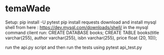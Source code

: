 # temaWade

Setup:
pip install -U pytest
pip install requests
download and install mysql shell from here : https://dev.mysql.com/downloads/shell/
in the mysql command client run:
CREATE DATABASE books;
CREATE TABLE books(title varchar(255), author varchar(255), isbn varchar(255), price float (20, 10));

run the api.py script and then run the tests using pytest api_test.py
